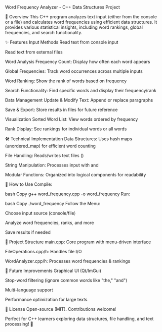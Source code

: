 Word Frequency Analyzer - C++ Data Structures Project

📌 Overview
This C++ program analyzes text input (either from the console or a file) and calculates word frequencies using efficient data structures. It provides various statistical insights, including word rankings, global frequencies, and search functionality.

✨ Features
Input Methods
Read text from console input

Read text from external files

Word Analysis
Frequency Count: Display how often each word appears

Global Frequencies: Track word occurrences across multiple inputs

Word Ranking: Show the rank of words based on frequency

Search Functionality: Find specific words and display their frequency/rank

Data Management
Update & Modify Text: Append or replace paragraphs

Save & Export: Store results in files for future reference

Visualization
Sorted Word List: View words ordered by frequency

Rank Display: See rankings for individual words or all words

🛠️ Technical Implementation
Data Structures: Uses hash maps (unordered_map) for efficient word counting

File Handling: Reads/writes text files (<fstream>)

String Manipulation: Processes input with <string> and <algorithm>

Modular Functions: Organized into logical components for readability

🚀 How to Use
Compile:

bash
Copy
g++ word_frequency.cpp -o word_frequency
Run:

bash
Copy
./word_frequency
Follow the Menu:

Choose input source (console/file)

Analyze word frequencies, ranks, and more

Save results if needed

📂 Project Structure
main.cpp: Core program with menu-driven interface

FileOperations.cpp/h: Handles file I/O

WordAnalyzer.cpp/h: Processes word frequencies & rankings

🔧 Future Improvements
Graphical UI (Qt/ImGui)

Stop-word filtering (ignore common words like "the," "and")

Multi-language support

Performance optimization for large texts

📜 License
Open-source (MIT). Contributions welcome!

Perfect for C++ learners exploring data structures, file handling, and text processing! 🚀
